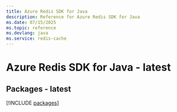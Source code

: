 ```yaml
---
title: Azure Redis SDK for Java
description: Reference for Azure Redis SDK for Java
ms.date: 07/15/2025
ms.topic: reference
ms.devlang: java
ms.service: redis-cache
---
```

# Azure Redis SDK for Java - latest
## Packages - latest
[!INCLUDE [packages](redis-index.md)]